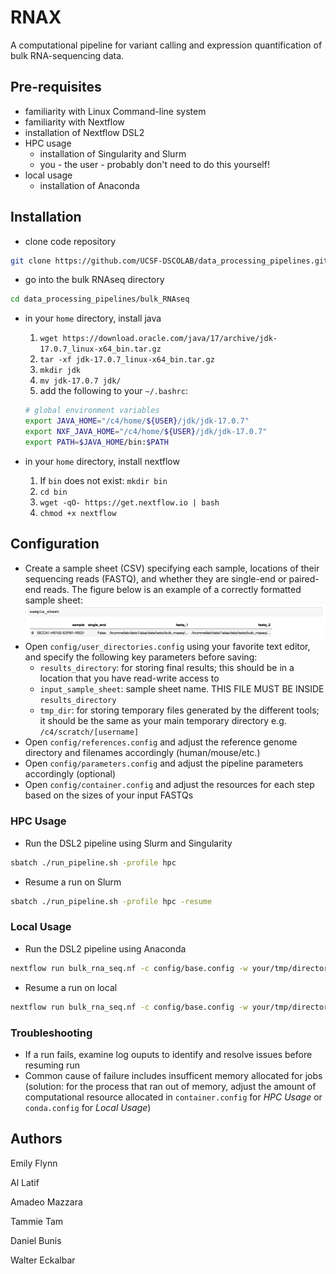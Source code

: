 # RNAX
A computational pipeline for variant calling and expression quantification of bulk RNA-sequencing data.

## Pre-requisites
* familiarity with Linux Command-line system
* familiarity with Nextflow
* installation of Nextflow DSL2
* HPC usage
    * installation of Singularity and Slurm
    * you - the user - probably don't need to do this yourself!
* local usage
    * installation of Anaconda

## Installation
* clone code repository
```bash
git clone https://github.com/UCSF-DSCOLAB/data_processing_pipelines.git
```
* go into the bulk RNAseq directory
```bash
cd data_processing_pipelines/bulk_RNAseq
```
* in your `home` directory, install java
    1. `wget https://download.oracle.com/java/17/archive/jdk-17.0.7_linux-x64_bin.tar.gz`
    2. `tar -xf jdk-17.0.7_linux-x64_bin.tar.gz`
    3. `mkdir jdk`
    4. `mv jdk-17.0.7 jdk/`
    5. add the following to your `~/.bashrc`: 

    ```bash
    # global environment variables
    export JAVA_HOME="/c4/home/${USER}/jdk/jdk-17.0.7"
    export NXF_JAVA_HOME="/c4/home/${USER}/jdk/jdk-17.0.7"
    export PATH=$JAVA_HOME/bin:$PATH
    ```

* in your `home` directory, install nextflow
    1. If `bin` does not exist: `mkdir bin`
    2. `cd bin`
    3. `wget -qO- https://get.nextflow.io | bash`
    4. `chmod +x nextflow`


## Configuration
* Create a sample sheet (CSV) specifying each sample, locations of their sequencing reads (FASTQ), and whether they are single-end or paired-end reads. The figure below is an example of a correctly formatted sample sheet:
![sample_sheet](docs/figs/sample_sheet_example.png)
* Open `config/user_directories.config` using your favorite text editor, and specify the following key parameters before saving:
    * `results_directory`: for storing final results; this should be in a location that you have read-write access to
    * `input_sample_sheet`: sample sheet name. THIS FILE MUST BE INSIDE `results_directory`
    * `tmp_dir`: for storing temporary files generated by the different tools; it should be the same as your main temporary directory e.g. `/c4/scratch/[username]`
* Open `config/references.config` and adjust the reference genome directory and filenames accordingly (human/mouse/etc.)
* Open `config/parameters.config` and adjust the pipeline parameters accordingly (optional)
* Open `config/container.config` and adjust the resources for each step based on the sizes of your input FASTQs

### HPC Usage
* Run the DSL2 pipeline using Slurm and Singularity
```bash
sbatch ./run_pipeline.sh -profile hpc
```

* Resume a run on Slurm 
```bash
sbatch ./run_pipeline.sh -profile hpc -resume
```

### Local Usage
* Run the DSL2 pipeline using Anaconda
```bash
nextflow run bulk_rna_seq.nf -c config/base.config -w your/tmp/directory -profile local
```

* Resume a run on local
```bash
nextflow run bulk_rna_seq.nf -c config/base.config -w your/tmp/directory -profile local -resume
```

### Troubleshooting
* If a run fails, examine log ouputs to identify and resolve issues before resuming run
* Common cause of failure includes insufficent memory allocated for jobs (solution: for the process that ran out of memory, adjust the amount of computational resource allocated in `container.config` for _HPC Usage_ or `conda.config` for _Local Usage_)

## Authors
Emily Flynn

Al Latif

Amadeo Mazzara

Tammie Tam

Daniel Bunis

Walter Eckalbar